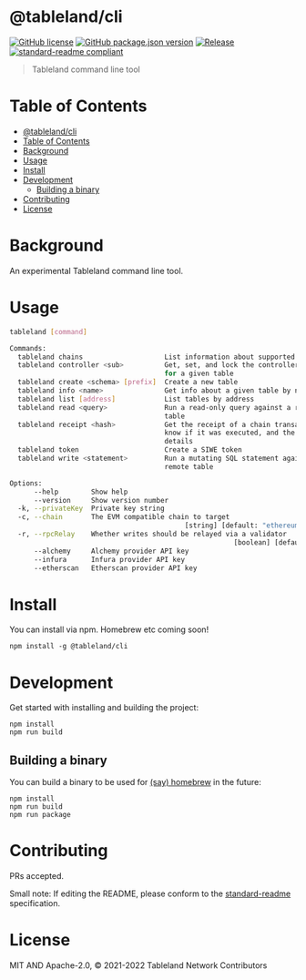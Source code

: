 # @tableland/cli

[![GitHub license](https://img.shields.io/github/license/tablelandnetwork/js-tableland-cli.svg)](./LICENSE)
[![GitHub package.json version](https://img.shields.io/github/package-json/v/tablelandnetwork/js-tableland-cli.svg)](./package.json)
[![Release](https://img.shields.io/github/release/tablelandnetwork/js-tableland-cli.svg)](https://github.com/tablelandnetwork/js-tableland-cli/releases/latest)
[![standard-readme compliant](https://img.shields.io/badge/standard--readme-OK-green.svg)](https://github.com/RichardLitt/standard-readme)

> Tableland command line tool

# Table of Contents

- [@tableland/cli](#tablelandcli)
- [Table of Contents](#table-of-contents)
- [Background](#background)
- [Usage](#usage)
- [Install](#install)
- [Development](#development)
  - [Building a binary](#building-a-binary)
- [Contributing](#contributing)
- [License](#license)

# Background

An experimental Tableland command line tool.

# Usage

```bash
tableland [command]

Commands:
  tableland chains                    List information about supported chains
  tableland controller <sub>          Get, set, and lock the controller contract
                                      for a given table
  tableland create <schema> [prefix]  Create a new table
  tableland info <name>               Get info about a given table by name
  tableland list [address]            List tables by address
  tableland read <query>              Run a read-only query against a remote
                                      table
  tableland receipt <hash>            Get the receipt of a chain transaction to
                                      know if it was executed, and the execution
                                      details
  tableland token                     Create a SIWE token
  tableland write <statement>         Run a mutating SQL statement against a
                                      remote table

Options:
      --help        Show help                                          [boolean]
      --version     Show version number                                [boolean]
  -k, --privateKey  Private key string                                  [string]
  -c, --chain       The EVM compatible chain to target
                                           [string] [default: "ethereum-goerli"]
  -r, --rpcRelay    Whether writes should be relayed via a validator
                                                       [boolean] [default: true]
      --alchemy     Alchemy provider API key                            [string]
      --infura      Infura provider API key                             [string]
      --etherscan   Etherscan provider API key                          [string]
```

# Install

You can install via npm. Homebrew etc coming soon!

```
npm install -g @tableland/cli
```

# Development

Get started with installing and building the project:

```shell
npm install
npm run build
```

## Building a binary

You can build a binary to be used for [(say) homebrew](https://medium.com/geekculture/building-a-node-js-cli-with-typescript-packaged-and-distributed-via-homebrew-15ba2fadcb81) in the future:

```shell
npm install
npm run build
npm run package
```

# Contributing

PRs accepted.

Small note: If editing the README, please conform to the
[standard-readme](https://github.com/RichardLitt/standard-readme) specification.

# License

MIT AND Apache-2.0, © 2021-2022 Tableland Network Contributors
